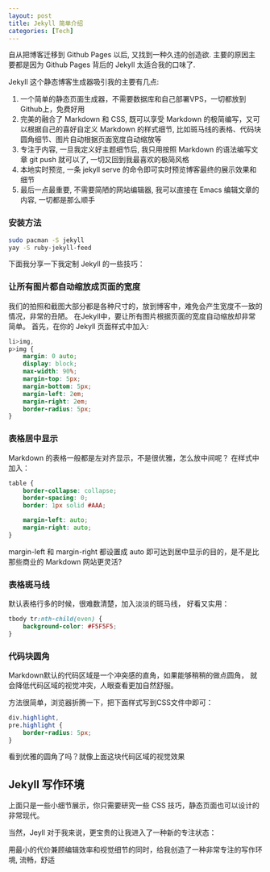 ```yaml
---
layout: post
title: Jekyll 简单介绍
categories: [Tech]
---
```


自从把博客迁移到 Github Pages 以后, 又找到一种久违的创造欲.
主要的原因主要都是因为 Github Pages 背后的 Jekyll 太适合我的口味了.

Jekyll 这个静态博客生成器吸引我的主要有几点:
1. 一个简单的静态页面生成器，不需要数据库和自己部署VPS，一切都放到Github上，免费好用
2. 完美的融合了 Markdown 和 CSS, 既可以享受 Markdown 的极简编写，又可以根据自己的喜好自定义 Markdown 的样式细节, 比如斑马线的表格、代码块圆角细节、图片自动根据页面宽度自动缩放等
3. 专注于内容, 一旦我定义好主题细节后, 我只用按照 Markdown 的语法编写文章 git push 就可以了, 一切又回到我最喜欢的极简风格
4. 本地实时预览, 一条 jekyll serve 的命令即可实时预览博客最终的展示效果和细节
5. 最后一点最重要, 不需要简陋的网站编辑器, 我可以直接在 Emacs 编辑文章的内容, 一切都是那么顺手

### 安装方法

```bash
sudo pacman -S jekyll
yay -S ruby-jekyll-feed
```

下面我分享一下我定制 Jekyll 的一些技巧：

### 让所有图片都自动缩放成页面的宽度

我们的拍照和截图大部分都是各种尺寸的，放到博客中，难免会产生宽度不一致的情况，非常的丑陋。
在Jekyll中，要让所有图片根据页面的宽度自动缩放却非常简单。
首先，在你的 Jekyll 页面样式中加入:

```css
li>img,
p>img {
    margin: 0 auto;
    display: block;
    max-width: 90%;
    margin-top: 5px;
    margin-bottom: 5px;
    margin-left: 2em;
    margin-right: 2em;
    border-radius: 5px;
}
```
### 表格居中显示

Markdown 的表格一般都是左对齐显示，不是很优雅，怎么放中间呢？
在样式中加入：

```css
table {
    border-collapse: collapse;
    border-spacing: 0;
    border: 1px solid #AAA;

    margin-left: auto;
    margin-right: auto;
}
```

margin-left 和 margin-right 都设置成 auto 即可达到居中显示的目的，是不是比那些商业的 Markdown 网站更灵活?

### 表格斑马线

默认表格行多的时候，很难数清楚，加入淡淡的斑马线， 好看又实用：

```css
tbody tr:nth-child(even) {
    background-color: #F5F5F5;
}
```

### 代码块圆角

Markdown默认的代码区域是一个冲突感的直角，如果能够稍稍的做点圆角，
就会降低代码区域的视觉冲突，人眼查看更加自然舒服。

方法很简单，浏览器折腾一下，把下面样式写到CSS文件中即可：

```css
div.highlight,
pre.highlight {
    border-radius: 5px;
}
```

看到优雅的圆角了吗？就像上面这块代码区域的视觉效果

## Jekyll 写作环境

上面只是一些小细节展示，你只需要研究一些 CSS 技巧，静态页面也可以设计的非常现代。

当然，Jeyll 对于我来说，更宝贵的让我进入了一种新的专注状态：

用最小的代价兼顾编辑效率和视觉细节的同时，给我创造了一种非常专注的写作环境, 流畅，舒适
